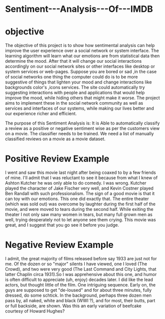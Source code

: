 # Sentiment---Analysis---Of---IMDB

# objective

The objective of this project is to show how sentimental analysis can help improve the user experience over a social network or system interface. The learning algorithm will learn what our emotions are from statistical data then determine the mood. After that it will change our social interactions accordingly on our social network sites or other interfaces like desktop or system services or web-pages. Suppose you are bored or sad ,in the case of social networks one thing the computer could do is to be more suggestive of things that lighten your mood and change interactions like backgrounds color's ,icons services. The site could automatically try suggesting interactions with people and applications that would help improve the mood, while hiding others that might make it worse. The project aims to implement these in the social network community as well as services and interfaces of our systems, while making our lives better and our experience richer and efficient.

The purpose of this Sentiment Analysis is:
It is Able to automatically classify a review as a positive or negative sentiment wise as per the customers view on a movie.
The classifier needs to be trained.
We need a list of manually classified reviews on a movie as a movie dataset.

# Positive Review Example
I went and saw this movie last night after being coaxed to by a few friends of mine. I'll admit that I was reluctant to see it because from what I knew of Ashton Kutcher he was only able to do comedy. I was wrong. Kutcher played the character of Jake Fischer very well, and Kevin Costner played Ben Randall with such professionalism. The sign of a good movie is that it can toy with our emotions. This one did exactly that. The entire theater (which was sold out) was overcome by laughter during the first half of the movie, and were moved to tears during the second half. While exiting the theater I not only saw many women in tears, but many full grown men as well, trying desperately not to let anyone see them crying. This movie was great, and I suggest that you go see it before you judge.

# Negative Review Example
I admit, the great majority of films released before say 1933 are just not for me. Of the dozen or so "major" silents I have viewed, one I loved (The Crowd), and two were very good (The Last Command and City Lights, that latter Chaplin circa 1931).So I was apprehensive about this one, and humor is often difficult to appreciate (uh, enjoy) decades later. I did like the lead actors, but thought little of the film. One intriguing sequence. Early on, the guys are supposed to get "de-loused" and for about three minutes, fully dressed, do some schtick. In the background, perhaps three dozen men pass by, all naked, white and black (WWI ?), and for most, their butts, part or full backside, are shown. Was this an early variation of beefcake courtesy of Howard Hughes?

